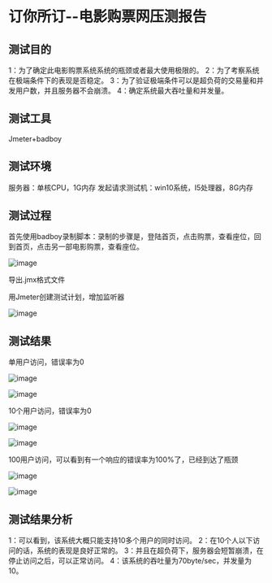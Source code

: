 # 订你所订--电影购票网压测报告




## 测试目的
1：为了确定此电影购票系统系统的瓶颈或者最大使用极限的。
2：为了考察系统在极端条件下的表现是否稳定。
3：为了验证极端条件可以是超负荷的交易量和并发用户数，并且服务器不会崩溃。
4：确定系统最大吞吐量和并发量。
## 测试工具
Jmeter+badboy
## 测试环境
服务器：单核CPU，1G内存
发起请求测试机：win10系统，I5处理器，8G内存
## 测试过程
首先使用badboy录制脚本：录制的步骤是，登陆首页，点击购票，查看座位，回到首页，点击另一部电影购票，查看座位。

![image](https://github.com/SevenDwarfs/Dashboard/blob/master/1.png)


导出.jmx格式文件

用Jmeter创建测试计划，增加监听器


![image](https://github.com/SevenDwarfs/Dashboard/blob/master/2.png)

## 测试结果
单用户访问，错误率为0

![image](https://github.com/SevenDwarfs/Dashboard/blob/master/3.png)

![image](https://github.com/SevenDwarfs/Dashboard/blob/master/4.png)

10个用户访问，错误率为0

![image](https://github.com/SevenDwarfs/Dashboard/blob/master/5.png)

![image](https://github.com/SevenDwarfs/Dashboard/blob/master/6.png)

100用户访问，可以看到有一个响应的错误率为100%了，已经到达了瓶颈

![image](https://github.com/SevenDwarfs/Dashboard/blob/master/7.png)

![image](https://github.com/SevenDwarfs/Dashboard/blob/master/8.png)

## 测试结果分析
1：可以看到，该系统大概只能支持10多个用户的同时访问。
2：在10个人以下访问的话，系统的表现是良好正常的。
3：并且在超负荷下，服务器会短暂崩溃，在停止访问之后，可以正常访问。
4：该系统的吞吐量为70byte/sec，并发量为10。

